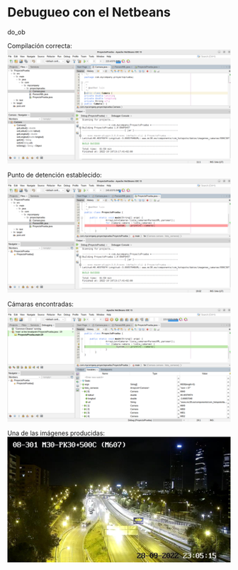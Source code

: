 # Debugueo con el Netbeans
do_ob

Compilación correcta:
![3](https://github.com/GSV-Grey-Area/GSDA/blob/main/assets/images/%5BENT%5D%20Screenshot%20from%202022-10-10%2013-18-30.png?raw=true)

Punto de detención establecido:
![2](https://github.com/GSV-Grey-Area/GSDA/blob/main/assets/images/%5BENT%5D%20Screenshot%20from%202022-10-10%2013-18-05.png?raw=true)

Cámaras encontradas:
![1](https://github.com/GSV-Grey-Area/GSDA/blob/main/assets/images/%5BENT%5D%20Screenshot%20from%202022-10-10%2013-17-27.png?raw=true)

Una de las imágenes producidas:
![4](https://github.com/GSV-Grey-Area/GSDA/blob/main/assets/images/%5BENT%5D%20M30-PK30%2B500C(M607).jpg?raw=true)
